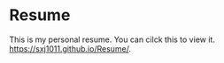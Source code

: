 # Resume

This is my personal resume. You can cilck this to view it. https://sxj1011.github.io/Resume/.
